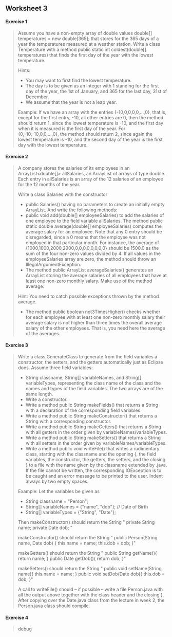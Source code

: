 ## Worksheet 3 ##

#### Exercise 1 ####
>Assume you have a non-empty array of double values double[] temperatures
>= new double[365]; that stores for the 365 days of a year the temperatures measured at a weather station. Write a class Temperature with a method public static int coldest(double[] temperatures)
>that finds the first day of the year with the lowest temperature.
>
>Hints:
>* You may want to first find the lowest temperature.
>* The day is to be given as an integer with 1 standing for the first day of the year, the 1st of January, and 365 for the last day, 31st of December.
>* We assume that the year is not a leap year.
>
>Example: If we have an array with the entries {-10,0,0,0,0,...,0}, that is, except for the first entry, -10, all other entries are 0, then the method should return 1, since the lowest temperature is -10, and the first day when it is measured is the first day of the year. For {0,-10,-10,0,0,...,0}, the method should return 2, since again the lowest temperature is -10, and the second day of the year is the first day with the lowest temperature.
>
#### Exercise 2 ####
>A company stores the salaries of its employees in an ArrayList<double[]> allSalaries, an ArrayList of arrays of type double. Each entry in allSalaries is an array of the 12 salaries of an employee for the 12 months of the year.
>
>Write a class Salaries with the constructor
>* public Salaries() having no parameters to create an initially empty ArrayList. And write the following methods:
>* public void add(double[] employeeSalaries) to add the salaries of one employee to the field variable allSalaries.
> The method public static double average(double[] employeeSalaries) computes the average salary for an employee. Note that any 0 entry should be disregarded, since a 0 means that the employee was not employed in that particular month. For instance, the average of {1000,1000,2000,2000,0,0,0,0,0,0,0,0} should be 1500.0 as the sum of the four non-zero values divided by 4.
>If all values in the employeeSalaries array are zero, the method should throw an IllegalArgumentException.
>* The method public ArrayList<Double> averageSalaries() generates an ArrayList storing the average salaries of all employees that have at least one non-zero monthly salary. Make use of the method average.
>
>Hint: You need to catch possible exceptions thrown by the method average.
>* The method public boolean not3TimesHigher() checks whether for each employee with at least one non-zero monthly salary their average salary is not higher than three times the overall average salary of the other employees. That is, you need here the average of the averages.
>
#### Exercise 3 ####
>Write a class GenerateClass to generate from the field variables a constructor, the setters, and the getters automatically just as Eclipse does. Assume three field variables:
>* String classname, String[] variableNames, and String[] variableTypes, representing the class name of the class and the names and types of the field variables. The two arrays are of the same length.
>* Write a constructor.
>* Write a method public String makeFields() that returns a String with a declaration of the corresponding field variables.
>* Write a method public String makeConstructor() that returns a String with a corresponding constructor.
>* Write a method public String makeGetters() that returns a String with all getters in the order given by variableNames/variableTypes.
>* Write a method public String makeSetters() that returns a String with all setters in the order given by variableNames/variableTypes.
>* Write a method public void writeFile() that writes a rudimentary class, starting with the classname and the opening {, the field variables, the constructor, the getters, the setters, and the closing } to a file with the name given by the classname extended by .java. If the file cannot be written, the corresponding IOException is to be caught and an error message to be printed to the user. Indent always by two empty spaces.
>
>Example: Let the variables be given as
>* String classname = "Person";
>* String[] variableNames = {"name", "dob"}; // Date of Birth
>* String[] variableTypes = {"String", "Date"};
>
>Then makeConstructor() should return the
>String
>" private String name;
>private Date dob;
>"
>
>makeConstructor() should return the String
>" public Person(String name, Date dob) {
>this.name = name;
>this.dob = dob;
>}"
>
>makeGetters() should return the String
>" public String getName(){
>return name;
>}
>public Date getDob(){
>return dob;
>}"
>
>makeSetters() should return the String
>" public void setName(String name){
>this.name = name;
>}
>public void setDob(Date dob){
>this.dob = dob;
>}"
>
>A call to writeFile() should – if possible – write a file Person.java with all the output above together with the class header and the closing }. After copying over the Date.java class from the lecture in week 2, the Person.java class should compile.
>
#### Exercise 4 ####
>debug






